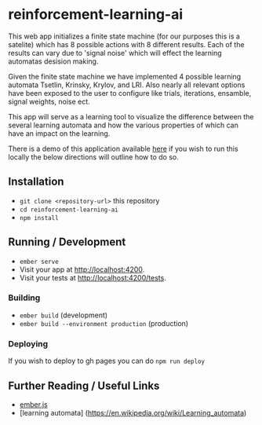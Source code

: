 # reinforcement-learning-ai

This web app initializes a finite state machine (for our purposes this is a satelite) which has 8 possible actions with 8 different results. Each of the results can vary due to 'signal noise' which will effect the learning automatas desision making.

Given the finite state machine we have implemented 4 possible learning automata Tsetlin, Krinsky, Krylov, and LRI. Also nearly all relevant options have been exposed to the user to configure like trials, iterations, ensamble, signal weights, noise ect. 

This app will serve as a learning tool to visualize the difference between the several learning automata and how the various properties of which can have an impact on the learning.

There is a demo of this application available [here](https://nicklewanowicz.github.io/reinforced-learning-ai/) if you wish to run this locally the below directions will outline how to do so.

## Installation

* `git clone <repository-url>` this repository
* `cd reinforcement-learning-ai`
* `npm install`

## Running / Development

* `ember serve`
* Visit your app at [http://localhost:4200](http://localhost:4200).
* Visit your tests at [http://localhost:4200/tests](http://localhost:4200/tests).

### Building

* `ember build` (development)
* `ember build --environment production` (production)

### Deploying

If you wish to deploy to gh pages you can do `npm run deploy`

## Further Reading / Useful Links

* [ember.js](https://emberjs.com/)
* [learning automata] (https://en.wikipedia.org/wiki/Learning_automata)
